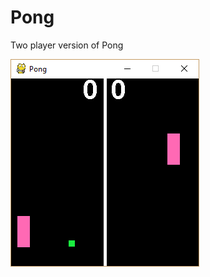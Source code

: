 # Pong
Two player version of Pong

<img src="https://github.com/rputman0/Pong/blob/master/pong.PNG"/>
